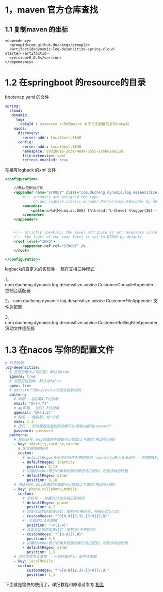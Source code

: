 # 1，maven 官方仓库查找

## 1.1 复制maven 的坐标 

```
<dependency>
  <groupId>com.github.ducheng</groupId>
  <artifactId>dynamic-log-desensitize-spring-cloud-starter</artifactId>
  <version>0.0.6</version>
</dependency>
```



# 1.2 在springboot 的resource的目录

bootstrap.yaml 的文件

```yaml
spring:
  cloud:
   dynamic: 
     log: 
       dataId : xxxxxxxx //你的nacos 关于日志脱敏的文件dataId
    nacos:
      discovery:
        server-addr: localhost:8848
      config:
        server-addr: localhost:8848
        namespace: 80d2b616-2c31-409a-855c-1a6b02ee11a6
        file-extension: yaml
        refresh-enabled: true
```

在编写logback 的xml 文件

```xml
<configuration>

    //默认控制台打印
    <appender name="STDOUT" class="com.ducheng.dynamic.log.desensitize.advice.CustomerConsoleAppender">
        <!-- encoders are assigned the type
             ch.qos.logback.classic.encoder.PatternLayoutEncoder by default -->
        <encoder>
            <pattern>%d{HH:mm:ss.SSS} [%thread] %-5level %logger{36} - %msg%n</pattern>
        </encoder>
    </appender>


    <!-- Strictly speaking, the level attribute is not necessary since -->
    <!-- the level of the root level is set to DEBUG by default.       -->
    <root level="INFO">
        <appender-ref ref="STDOUT" />
    </root>

</configuration>
```

logback的自定义的实现类， 现在支持三种模式

1，com.ducheng.dynamic.log.desensitize.advice.CustomerConsoleAppender 控制台适配器

2， com.ducheng.dynamic.log.desensitize.advice.CustomerFileAppender 文件适配器

3，com.ducheng.dynamic.log.desensitize.advice.CustomerRollingFileAppender 滚动文件适配器

# 1.3 在nacos 写你的配置文件

```yaml
# 日志脱敏
log-desensitize:
  # 是否忽略大小写匹配，默认为true
  ignore: true
  # 是否开启脱敏，默认为false
  open: true
  # pattern下的key/value为固定脱敏规则
  pattern:
    # 邮箱 - @前第4-7位脱敏
    email: "@>(4,7)"
    # qq邮箱 - @后1-3位脱敏
    qqemail: "@<(1,3)"
    # 姓名 - 姓脱敏，如*杰伦
    name: 1,1
    # 密码 - 所有需要完全脱敏的都可以使用内置的password
    password: password
  patterns:
    # 身份证号，key后面的字段都可以匹配以下规则(用逗号分隔)
    - key: identity,card_no,cardNo
      # 定义规则的标识
      custom:
        # defaultRegex表示使用组件内置的规则：identity表示身份证号 - 内置的18/15位
        - defaultRegex: identity
          position: 9,13
        # 内置的other表示如果其他规则都无法匹配到，则按该规则处理
        - defaultRegex: other
          position: 9,10
    # 电话号码，key后面的字段都可以匹配以下规则(用逗号分隔)
    - key: phone,cellphone,mobile
      custom:
        # 手机号 - 内置的11位手机匹配规则
        - defaultRegex: phone
          position: 4,7
        # 自定义正则匹配表达式：座机号(带区号，号码七位|八位)
        - customRegex: "^0[0-9]{2,3}-[0-9]{7,8}"
        # -后面的1-4位脱敏
          position: "-<(1,4)"
        # 自定义正则匹配表达式：座机号(不带区号)
        - customRegex: "^[0-9]{7,8}"
          position: 3,5
        # 内置的other表示如果其他规则都无法匹配到，则按该规则处理
        - defaultRegex: other
          position: 1,3
    # 这种方式不太推荐 - 一旦匹配不上，就不会脱敏
    - key: localMobile
      custom:
          customRegex: "^0[0-9]{2,3}-[0-9]{7,8}"
          position: 1,3
```

下面就是愉快的使用了。详细教程和原理请参考 [掘金](https://juejin.cn/post/7209547043936845883)

